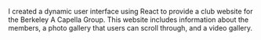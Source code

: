 I created a dynamic user interface using React to provide a club website for the Berkeley A Capella Group. This website includes information about the members, a photo gallery that users can scroll through, and a video gallery.
